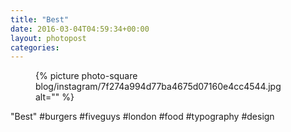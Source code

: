 ```yaml
---
title: "Best"
date: 2016-03-04T04:59:34+00:00
layout: photopost
categories:
---
```


<figure class="photo photo--square">
  {% picture photo-square blog/instagram/7f274a994d77ba4675d07160e4cc4544.jpg alt="" %}
</figure>

"Best"
#burgers #fiveguys #london #food #typography #design
